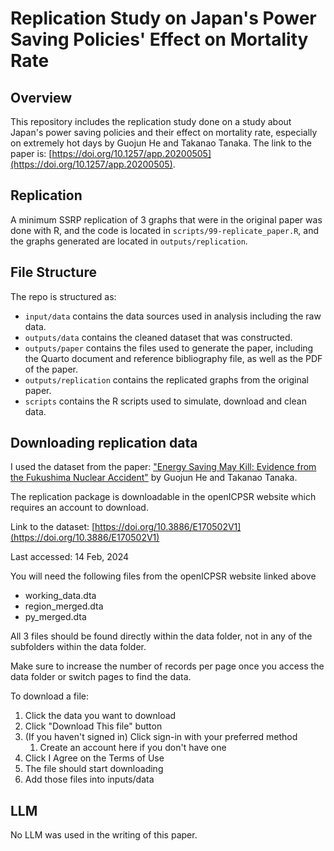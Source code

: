 # Replication Study on Japan's Power Saving Policies' Effect on Mortality Rate

## Overview

This repository includes the replication study done on a study about Japan's power saving policies and their effect on mortality rate, especially on extremely hot days by Guojun He and Takanao Tanaka. The link to the paper is: [https://doi.org/10.1257/app.20200505](https://doi.org/10.1257/app.20200505).

## Replication
A minimum SSRP replication of 3 graphs that were in the original paper was done with R, and the code is located in `scripts/99-replicate_paper.R`, and the graphs generated are located in `outputs/replication`. 

## File Structure

The repo is structured as:

- `input/data` contains the data sources used in analysis including the raw data.
- `outputs/data` contains the cleaned dataset that was constructed.
- `outputs/paper` contains the files used to generate the paper, including the Quarto document and reference bibliography file, as well as the PDF of the paper.
- `outputs/replication` contains the replicated graphs from the original paper.
- `scripts` contains the R scripts used to simulate, download and clean data.

## Downloading replication data
I used the dataset from the paper: ["Energy Saving May Kill: Evidence from the Fukushima Nuclear Accident"](https://doi.org/10.1257/app.20200505) by Guojun He and Takanao Tanaka.

The replication package is downloadable in the openICPSR website which requires an account to download.

Link to the dataset: [https://doi.org/10.3886/E170502V1](https://doi.org/10.3886/E170502V1)

Last accessed: 14 Feb, 2024

You will need the following files from the openICPSR website linked above
- working_data.dta
- region_merged.dta
- py_merged.dta

All 3 files should be found directly within the data folder, not in any of the subfolders within the data folder.

Make sure to increase the number of records per page once you access the data folder or switch pages to find the data.

To download a file:

1. Click the data you want to download
2. Click "Download This file" button
3. (If you haven't signed in) Click sign-in with your preferred method
    1. Create an account here if you don't have one
4. Click I Agree on the Terms of Use
5. The file should start downloading
6. Add those files into inputs/data

## LLM
No LLM was used in the writing of this paper.
